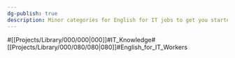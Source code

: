 ```yaml
---
dg-publish: true
description: Minor categories for English for IT jobs to get you started
---
```

#[[Projects/Library/000/000\|000]]#IT_Knowledge#[[Projects/Library/000/080/080\|080]]#English_for_IT_Workers



